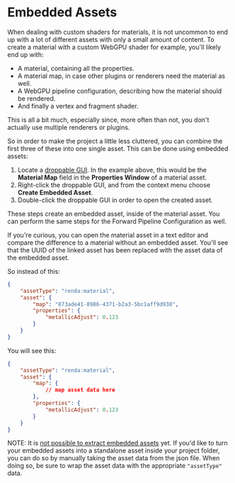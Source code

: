 # Embedded Assets

When dealing with custom shaders for materials, it is not uncommon to end up
with a lot of different assets with only a small amount of content. To create a
material with a custom WebGPU shader for example, you'll likely end up with:

- A material, containing all the properties.
- A material map, in case other plugins or renderers need the material as well.
- A WebGPU pipeline configuration, describing how the material should be
  rendered.
- And finally a vertex and fragment shader.

This is all a bit much, especially since, more often than not, you don't
actually use multiple renderers or plugins.

So in order to make the project a little less cluttered, you can combine the
first three of these into one single asset. This can be done using embedded
assets:

1. Locate a [droppable GUI](../interface/droppable-gui.md). In the example
   above, this would be the **Material Map** field in the **Properties Window**
   of a material asset.
2. Right-click the droppable GUI, and from the context menu choose **Create
   Embedded Asset**.
3. Double-click the droppable GUI in order to open the created asset.

These steps create an embedded asset, inside of the material asset. You can
perform the same steps for the Forward Pipeline Configuration as well.

If you're curious, you can open the material asset in a text editor and compare
the difference to a material without an embedded asset. You'll see that the UUID
of the linked asset has been replaced with the asset data of the embedded asset.

So instead of this:

```json
{
	"assetType": "renda:material",
	"asset": {
		"map": "873ade41-8986-4371-b2a3-5bc1aff9d938",
		"properties": {
			"metallicAdjust": 0.123
		}
	}
}
```

You will see this:

```json
{
	"assetType": "renda:material",
	"asset": {
		"map": {
			// map asset data here
		},
		"properties": {
			"metallicAdjust": 0.123
		}
	}
}
```

NOTE: It is
[not possible to extract embedded assets](https://github.com/rendajs/Renda/issues/568)
yet. If you'd like to turn your embedded assets into a standalone asset inside
your project folder, you can do so by manually taking the asset data from the
json file. When doing so, be sure to wrap the asset data with the appropriate
`"assetType"` data.
